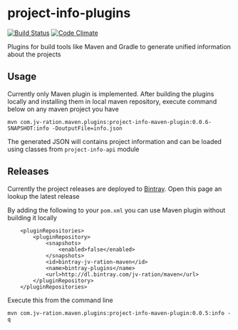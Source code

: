 # project-info-plugins 
[![Build Status](https://travis-ci.org/JV-ration/project-info-plugins.svg?branch=master)](https://travis-ci.org/JV-ration/project-info-plugins) 
[![Code Climate](https://codeclimate.com/github/JV-ration/project-info-plugins/badges/gpa.svg)](https://codeclimate.com/github/JV-ration/project-info-plugins)

Plugins for build tools like Maven and Gradle to generate unified information about the projects

## Usage

Currently only Maven plugin is implemented. After building the plugins locally and installing them in 
local maven repository, execute command below on any maven project you have
 
```
mvn com.jv-ration.maven.plugins:project-info-maven-plugin:0.0.6-SNAPSHOT:info -DoutputFile=info.json
```

The generated JSON will contains project information and can be loaded using classes 
from `project-info-api` module

## Releases

Currently the project releases are deployed to [Bintray](https://bintray.com/jv-ration/maven/project-info-plugins). 
Open this page an lookup the latest release

By adding the following to your `pom.xml` you can use Maven plugin without building it locally

```
    <pluginRepositories>
        <pluginRepository>
            <snapshots>
                <enabled>false</enabled>
            </snapshots>
            <id>bintray-jv-ration-maven</id>
            <name>bintray-plugins</name>
            <url>http://dl.bintray.com/jv-ration/maven</url>
        </pluginRepository>
    </pluginRepositories>
```

Execute this from the command line

```
mvn com.jv-ration.maven.plugins:project-info-maven-plugin:0.0.5:info -q
```